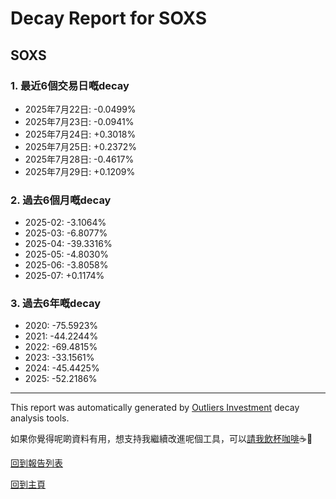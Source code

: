 # Decay Report for SOXS

## SOXS

### 1. 最近6個交易日嘅decay

- 2025年7月22日: -0.0499%
- 2025年7月23日: -0.0941%
- 2025年7月24日: +0.3018%
- 2025年7月25日: +0.2372%
- 2025年7月28日: -0.4617%
- 2025年7月29日: +0.1209%

### 2. 過去6個月嘅decay

- 2025-02: -3.1064%
- 2025-03: -6.8077%
- 2025-04: -39.3316%
- 2025-05: -4.8030%
- 2025-06: -3.8058%
- 2025-07: +0.1174%

### 3. 過去6年嘅decay

- 2020: -75.5923%
- 2021: -44.2244%
- 2022: -69.4815%
- 2023: -33.1561%
- 2024: -45.4425%
- 2025: -52.2186%

------------------------------
This report was automatically generated by [Outliers Investment](https://outliersecon.github.io/Outliers-Investment/) decay analysis tools.

如果你覺得呢啲資料有用，想支持我繼續改進呢個工具，可以[請我飲杯咖啡](https://buymeacoffee.com/outliersecon)☕🙏

[回到報告列表](https://outliersecon.github.io/Outliers-Investment/reports/reports_public)

[回到主頁](https://outliersecon.github.io/Outliers-Investment/)